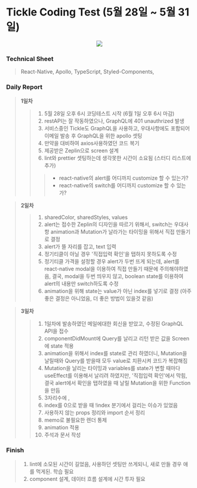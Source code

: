 # Tickle Coding Test (5월 28일 ~ 5월 31일)



<p align="center" >
  <img src="https://i.ibb.co/L5yLJ4B/tickle.gif" >
  <br>
</p>



### Technical Sheet

> React-Native, Apollo, TypeScript, Styled-Components, 


### Daily Report

> **1일차**
>> 1. 5월 28일 오후 6시 코딩테스트 시작 (6월 1일 오후 6시 마감)
>> 2. restAPI는 잘 작동하였으나, GraphQL에 401 unauthrized 발생
>> 3. 서비스중인 Tickle도 GraphQL을 사용하고, 우대사항에도 포함되어 이메일 발송 후 GraphQL을 위한 apollo 셋팅
>> 4. 만약을 대비하여 axios사용하였던 코드 복기
>> 5. 제공받은 Zeplin으로 screen 설계
>> 6. lint와 prettier 셋팅하는데 생각못한 시간이 소요됨 (스터디 리스트에 추가)
>>> - react-native의 alert를 어디까지 customize 할 수 있는가?
>>> - react-native의 switch를 어디까지 customize 할 수 있는가?

> **2일차**
>> 1. sharedColor, sharedStyles, values
>> 2. alert는 접수한 Zeplin의 디자인을 따르기 위해서, switch는 우대사항 animation과 Mutation가 날라가는 타이밍을 위해서 직접 만들기로 결정
>> 3. alert가 뜰 자리를 잡고, text 입력
>> 4. 정기티클이 아닐 경우 '직접입력 확인'을 탭하지 못하도록 수정
>> 5. 정기티클 가격을 설정할 경우 alert가 두번 뜨게 되는데, alert를 react-native modal을 이용하여 직접 만들기 때문에 주의해야하였음, 결국, modal을 두번 띄우지 않고, boolean state를 이용하여 alert의 내용만 switch하도록 수정
>> 6. animation을 위해 state는 value가 아닌 index를 넣기로 결정 (아주 좋은 결정은 아니었음, 더 좋은 방법이 있을것 같음)

> **3일차**
>> 1. 1일차에 발송하였던 메일에대한 회신을 받았고, 수정된 GraphQL API을 접수
>> 2. componentDidMount에 Query를 날리고 리턴 받은 값을 Screen에 state 적용
>> 3. animation을 위해서 index를 state로 관리 하였더니, Mutation을 날릴때와 Query를 받을때 모두 value로 치환시켜 코드가 복잡해짐
>> 4. Mutation을 날리는 타이밍과 variables를 state가 변할 때마다 useEffect를 이용해서 날리려 하였지만, '직접입력 확인'에서 막힘, 결국 alert에서 확인을 탭하였을 때 날릴 Mutation을 위한 Function을 만듬
>> 5. 3자리수에 ,
>> 6. index를 0으로 받을 때 !index 분기에서 걸리는 이슈가 있었음
>> 7. 사용하지 않는 props 정리와 import 순서 정리
>> 8. memo로 불필요한 렌더 통제
>> 9. animation 적용
>> 10. 주석과 문서 작성


### Finish

> 1. lint에 소모된 시간이 길었음, 사용하던 셋팅만 쓰게되니, 새로 만들 경우 애를 먹게된. 학습 필요
> 2. component 설계, 데이터 흐름 설계에 시간 투자 필요
